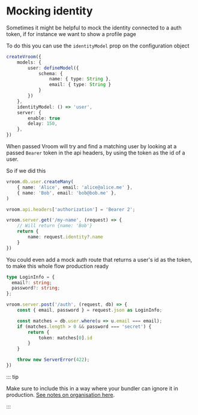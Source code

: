 # Mocking identity
Sometimes it might be helpful to mock the identity connected to a auth token, if for instance we want to show a profile page

To do this you can use the `identityModel` prop on the configuration object

```typescript
createVroom({
    models: {
        user: defineModel({
            schema: {
                name: { type: String },
                email: { type: String }
            }
        })
    },
    identityModel: () => 'user',
    server: {
        enable: true
        delay: 150,
    },
})
```

When passed Vroom will try and find a matching user by looking at a passed `Bearer` token in the api headers, by using the token as the id of a user.

So if we did this

```typescript
vroom.db.user.createMany(
    { name: 'Alice', email: 'alice@alice.me' },
    { name: 'Bob', email: 'bob@bob.me' },
)

vroom.api.headers['authorization'] = 'Bearer 2';

vroom.server.get('/my-name', (request) => {
    // Will return {name: 'Bob'}
    return {
        name: request.identity?.name
    }
})
```

You could even add a mock auth route that returns a user's id as the token, to make this whole flow production ready

```typescript
type LoginInfo = {
  email?: string;
  password?: string;
};

vroom.server.post('/auth', (request, db) => {
    const { email, password } = request.json as LoginInfo;

    const matches = db.user.where(u => u.email === email);
    if (matches.length > 0 && password === 'secret') {
        return {
            token: matches[0].id
        }
    }

    throw new ServerError(422);
})
```

::: tip

Make sure to include this in a way where your bundler can ignore it in
production. [See notes on organisation here](/guide/intro/organization).

:::